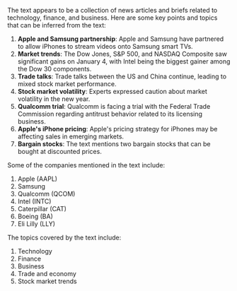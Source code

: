The text appears to be a collection of news articles and briefs related to technology, finance, and business. Here are some key points and topics that can be inferred from the text:

1. **Apple and Samsung partnership**: Apple and Samsung have partnered to allow iPhones to stream videos onto Samsung smart TVs.
2. **Market trends**: The Dow Jones, S&P 500, and NASDAQ Composite saw significant gains on January 4, with Intel being the biggest gainer among the Dow 30 components.
3. **Trade talks**: Trade talks between the US and China continue, leading to mixed stock market performance.
4. **Stock market volatility**: Experts expressed caution about market volatility in the new year.
5. **Qualcomm trial**: Qualcomm is facing a trial with the Federal Trade Commission regarding antitrust behavior related to its licensing business.
6. **Apple's iPhone pricing**: Apple's pricing strategy for iPhones may be affecting sales in emerging markets.
7. **Bargain stocks**: The text mentions two bargain stocks that can be bought at discounted prices.

Some of the companies mentioned in the text include:

1. Apple (AAPL)
2. Samsung
3. Qualcomm (QCOM)
4. Intel (INTC)
5. Caterpillar (CAT)
6. Boeing (BA)
7. Eli Lilly (LLY)

The topics covered by the text include:

1. Technology
2. Finance
3. Business
4. Trade and economy
5. Stock market trends